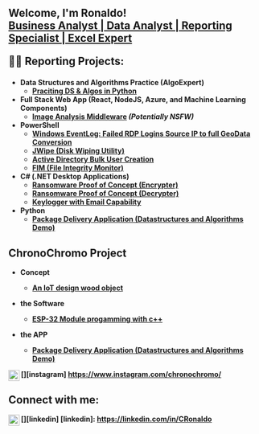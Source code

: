 <h2>Welcome, I'm Ronaldo! <br/><a href="https://github.com/RonaldoRCS"> <a href="https://www.[linkedin.com/in/joshmadakor/]
                                                                          (https://www.linkedin.com/in/cronaldo/)">Business Analyst | Data Analyst | Reporting Specialist | Excel Expert</a>


<b>👨‍💻 Reporting Projects:</h2>

- <b>Data Structures and Algorithms Practice (AlgoExpert)</b>
  - [Praciting DS & Algos in Python](https://github.com/joshmadakor1/Algorithms-Practice)
- <b>Full Stack Web App (React, NodeJS, Azure, and Machine Learning Components)</b>
  - [Image Analysis Middleware](https://github.com/joshmadakor1/4chan-Image-Analysis-Middleware-C964) <b><i>(Potentially NSFW)</b></i>
- <b>PowerShell</b>
  - [Windows EventLog: Failed RDP Logins Source IP to full GeoData Conversion](https://github.com/joshmadakor1/Sentinel-Lab)
  - [JWipe (Disk Wiping Utility)](https://github.com/joshmadakor1/Jwipe.PowerShell)
  - [Active Directory Bulk User Creation](https://github.com/joshmadakor1/AD_PS)
  - [FIM (File Integrity Monitor)](https://github.com/joshmadakor1/PowerShell-Integrity-FIM)
- <b>C# (.NET Desktop Applications)</b>
  - [Ransomware Proof of Concept (Encrypter)](https://github.com/joshmadakor1/EncrypterPOC)
  - [Ransomware Proof of Concept (Decrypter)](https://github.com/joshmadakor1/DecrypterPOC)
  - [Keylogger with Email Capability](https://github.com/joshmadakor1/Key-Logger-With-Email)
- <b>Python</b>
  - [Package Delivery Application (Datastructures and Algorithms Demo)](https://github.com/joshmadakor1/Package-Delivery-Pathfinding-Algorithm)

<h2>ChronoChromo Project</h2>

- <b> Concept</b>
  - [An IoT design wood object](https://github.com/joshmadakor1/Package-Delivery-Pathfinding-Algorithm)
  
- <b> the Software</b>
  - [ESP-32 Module progamming with c++](https://github.com/joshmadakor1/Package-Delivery-Pathfinding-Algorithm)
   
- <b>the APP</b>
  - [Package Delivery Application (Datastructures and Algorithms Demo)](https://github.com/joshmadakor1/Package-Delivery-Pathfinding-Algorithm)

[<img align="left" alt="ChronoChromo | Instagram" width="22px" src="https://cdn.jsdelivr.net/npm/simple-icons@v3/icons/instagram.svg" />][instagram]
https://www.instagram.com/chronochromo/

<h2>Connect with me:</h2>

[<img align="left" alt="JoshMadakor | LinkedIn" width="22px" src="https://cdn.jsdelivr.net/npm/simple-icons@v3/icons/linkedin.svg" />][linkedin]
[linkedin]: https://linkedin.com/in/CRonaldo
